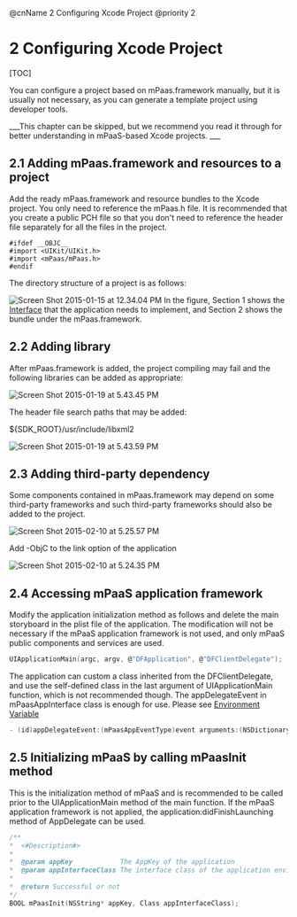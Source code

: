 @cnName 2 Configuring Xcode Project
@priority 2

# 2 Configuring Xcode Project
[TOC]

You can configure a project based on mPaas.framework manually,  but it is usually not necessary, as you can generate a template project using developer tools.

___This chapter can be skipped, but we recommend you read it through for better understanding in mPaaS-based Xcode projects.  ___

## 2.1 Adding mPaas.framework and resources to a project

Add the ready mPaas.framework and resource bundles to the Xcode project.  You only need to reference the mPaas.h file.  It is recommended that you create a public PCH file so that you don't need to reference the header file separately for all the files in the project. 

```
#ifdef __OBJC__
#import <UIKit/UIKit.h>
#import <mPaas/mPaas.h>
#endif
```

The directory structure of a project is as follows: 

![Screen Shot 2015-01-15 at 12.34.04 PM](https://t.alipayobjects.com/images/rmsweb/T1e.NfXd8cXXXXXXXX.png)
In the figure, Section 1 shows the [Interface](env.md) that the application needs to implement, and Section 2 shows the bundle under the mPaas.framework. 

## 2.2 Adding library

After mPaas.framework is added, the project compiling may fail and the following libraries can be added as appropriate: 

![Screen Shot 2015-01-19 at 5.43.45 PM](https://t.alipayobjects.com/images/rmsweb/T1x_XfXcRyXXXXXXXX.png)

The header file search paths that may be added: 

${SDK_ROOT}/usr/include/libxml2

![Screen Shot 2015-01-19 at 5.43.59 PM](https://t.alipayobjects.com/images/rmsweb/T1gEBfXd4eXXXXXXXX.png)

## 2.3 Adding third-party dependency

Some components contained in mPaas.framework may depend on some third-party frameworks and such third-party frameworks should also be added to the project. 

![Screen Shot 2015-02-10 at 5.25.57 PM](https://t.alipayobjects.com/images/rmsweb/T1YqVgXcxeXXXXXXXX.png)

Add -ObjC to the link option of the application

![Screen Shot 2015-02-10 at 5.24.35 PM](https://t.alipayobjects.com/images/rmsweb/T1zDRfXo4rXXXXXXXX.png)

## 2.4 Accessing mPaaS application framework

Modify the application initialization method as follows and delete the main storyboard in the plist file of the application.  The modification will not be necessary if the mPaaS application framework is not used, and only mPaaS public components and services are used. 
```C
UIApplicationMain(argc, argv, @"DFApplication", @"DFClientDelegate");
```
The application can custom a class inherited from the DFClientDelegate, and use the self-defined class in the last argument of UIApplicationMain function, which is not recommended though.  The appDelegateEvent in mPaasAppInterface class is enough for use.  Please see [Environment Variable](env.md)
```C
- (id)appDelegateEvent:(mPaasAppEventType)event arguments:(NSDictionary*)arguments;
```

## 2.5 Initializing mPaaS by calling mPaasInit method

This is the initialization method of mPaaS and is recommended to be called prior to the UIApplicationMain method of the main function.  If the mPaaS application framework is not applied, the application:didFinishLaunching method of AppDelegate can be used. 

```C
/**
*  <#Description#>
*
*  @param appKey            The AppKey of the application
*  @param appInterfaceClass The interface class of the application environment variable delegate
*
*  @return Successful or not
*/
BOOL mPaasInit(NSString* appKey, Class appInterfaceClass);
```


